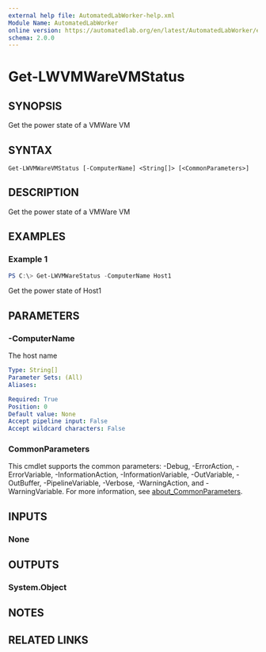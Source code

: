 ```yaml
---
external help file: AutomatedLabWorker-help.xml
Module Name: AutomatedLabWorker
online version: https://automatedlab.org/en/latest/AutomatedLabWorker/en-us/Get-LWVMWareVMStatus
schema: 2.0.0
---
```


# Get-LWVMWareVMStatus

## SYNOPSIS
Get the power state of a VMWare VM

## SYNTAX

```
Get-LWVMWareVMStatus [-ComputerName] <String[]> [<CommonParameters>]
```

## DESCRIPTION
Get the power state of a VMWare VM

## EXAMPLES

### Example 1
```powershell
PS C:\> Get-LWVMWareStatus -ComputerName Host1
```

Get the power state of Host1

## PARAMETERS

### -ComputerName
The host name

```yaml
Type: String[]
Parameter Sets: (All)
Aliases:

Required: True
Position: 0
Default value: None
Accept pipeline input: False
Accept wildcard characters: False
```

### CommonParameters
This cmdlet supports the common parameters: -Debug, -ErrorAction, -ErrorVariable, -InformationAction, -InformationVariable, -OutVariable, -OutBuffer, -PipelineVariable, -Verbose, -WarningAction, and -WarningVariable. For more information, see [about_CommonParameters](http://go.microsoft.com/fwlink/?LinkID=113216).

## INPUTS

### None
## OUTPUTS

### System.Object
## NOTES

## RELATED LINKS

